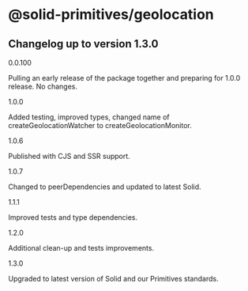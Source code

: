 # @solid-primitives/geolocation

## Changelog up to version 1.3.0

0.0.100

Pulling an early release of the package together and preparing for 1.0.0 release. No changes.

1.0.0

Added testing, improved types, changed name of createGeolocationWatcher to createGeolocationMonitor.

1.0.6

Published with CJS and SSR support.

1.0.7

Changed to peerDependencies and updated to latest Solid.

1.1.1

Improved tests and type dependencies.

1.2.0

Additional clean-up and tests improvements.

1.3.0

Upgraded to latest version of Solid and our Primitives standards.
